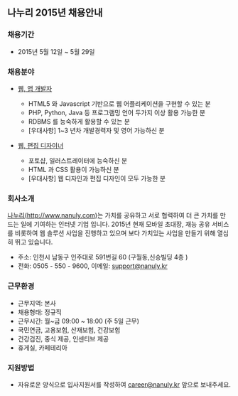 ## 나누리 2015년 채용안내

### 채용기간
  - 2015년 5월 12일 ~ 5월 29일

### 채용분야 
  - [웹, 앱 개발자](developer.md)
    - HTML5 와 Javascript 기반으로 웹 어플리케이션을 구현할 수 있는 분
    - PHP, Python, Java 등 프로그램밍 언어 두가지 이상 활용 가능한 분
    - RDBMS 를 능숙하게 활용할 수 있는 분
    - [우대사항] 1~3 년차 개발경력자 및 영어 가능하신 분

  - [웹, 편집 디자이너](designer.md)
    - 포토샵, 일러스트레이터에 능숙하신 분
    - HTML 과 CSS 활용이 가능하신 분
    - [우대사항] 웹 디자인과 편집 디자인이 모두 가능한 분

### 회사소개
[나누리(http://www.nanuly.com)](http://www.nanuly.com)는 가치를 공유하고 서로 협력하여 더 큰 가치를 만드는 일에 기여하는 인터넷 기업 입니다. 
2015년 현재 모바일 초대장, 재능 공유 서비스를 비롯하여 웹 솔루션 사업을 진행하고 있으며 보다 가치있는 사업을 만들기 위해 열심히 뛰고 있습니다.

- 주소: 인천시 남동구 인주대로 591번길 60 (구월동,신승빌딩 4층 )
- 전화: 0505 - 550 - 9600, 이메일: support@nanuly.kr

### 근무환경
 - 근무지역: 본사
 - 채용형태: 정규직
 - 근무시간: 월~금 09:00 ~ 18:00 (주 5일 근무)
 - 국민연금, 고용보험, 산재보험, 건강보험
 - 건강검진, 중식 제공, 인센티브 제공
 - 휴게실, 카페테리아

### 지원방법
  - 자유로운 양식으로 입사지원서를 작성하여 career@nanuly.kr 앞으로 보내주세요.

